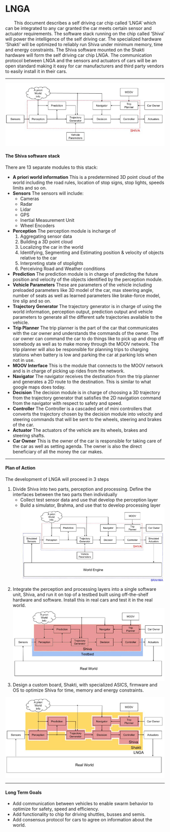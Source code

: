 # LNGA

&nbsp;&nbsp;&nbsp;&nbsp;&nbsp;&nbsp; This document describes a self driving car chip called ‘LNGA’ which can be integrated to any car granted the car meets certain sensor and actuator requirements. The software stack running on the chip called ‘Shiva’ will power the intelligence of the self driving car. The specialized hardware ‘Shakti’ will be optimized to reliably run Shiva under minimum memory, time and energy constraints. The Shiva software mounted on the Shakti hardware will form the self driving car chip LNGA. The communication protocol between LNGA and the sensors and actuators of cars will be an open standard making it easy for car manufacturers and third party vendors to easily install it in their cars.

---------------------------------------------------------------------------
![shiva](assets/Shiva.jpg)

#### The Shiva software stack
There are 13 separate modules to this stack:
- __A priori world information__
This is a predetermined 3D point cloud of the world including the road rules, location of stop signs, stop lights, speeds limits and so on.
- __Sensors__
The sensors will include:
  * Cameras
  * Radar
  * Lidar
  * GPS
  * Inertial Measurement Unit
  * Wheel Encoders
- __Perception__
The perception module is incharge of
  1. Aggregating sensor data
  2. Building a 3D point cloud
  3. Localizing the car in the world
  4. Identifying, Segmenting and Estimating position & velocity of objects relative to the car
  5. Interpreting state of stoplights
  6. Perceiving Road and Weather conditions
- __Prediction__
The prediction module is in charge of predicting the future position and velocity of the objects identified by the perception module.
- __Vehicle Parameters__
These are parameters of the vehicle including preloaded parameters like 3D model of the car, max steering angle, number of seats as well as learned parameters like brake-force model, tire slip and so on.
- __Trajectory Generator__
The trajectory generator is in charge of using the world information, perception output, prediction output and vehicle parameters to generate all the different safe trajectories available to the vehicle.
- __Trip Planner__
The trip planner is the part of the car that communicates with the car owner and understands the commands of the owner. The car owner can command the car to do things like to pick up and drop off somebody as well as to make money through the MOOV network. The trip planner will also be responsible for planning trips to charging stations when battery is low and parking the car at parking lots when not in use.
- __MOOV Interface__
This is the module that connects to the MOOV network and is in charge of picking up rides from the network.
- __Navigator__
The navigator receives the destination from the trip planner and generates a 2D route to the destination. This is similar to what google maps does today.
- __Decision__
The decision module is in charge of choosing a 3D trajectory from the trajectory generator that satisfies the 2D navigation command from the navigator with respect to safety and speed.
- __Controller__
The Controller is a cascaded set of mini controllers that converts the trajectory chosen by the decision module into velocity and steering commands that will be sent to the wheels, steering and brakes of the car.
- __Actuator__
The actuators of the vehicle are its wheels, brakes and steering shafts.
- __Car Owner__
This is the owner of the car is responsible for taking care of the car as well as setting agenda. The owner is also the direct beneficiary of all the money the car makes.  

---------------------------------------------------------------------------
#### Plan of Action
The development of LNGA will proceed in 3 steps
1. Divide Shiva into two parts, perception and processing. Define the interfaces between the two parts then individually
   * Collect test sensor data and use that develop the perception layer
   * Build a simulator, Brahma, and use that to develop processing layer
   ![simulator](assets/Simulator.jpg)
2. Integrate the perception and processing layers into a single software unit, Shiva, and run it on top of a testbed built using off-the-shelf hardware and software. Install this in real cars and test it in the real world.
![Testbed](assets/Testbed.jpg)
3. Design a custom board, Shakti, with specialized ASICS, firmware and OS to optimize Shiva for time, memory and energy constraints.

![LNGA](assets/LNGA.jpg)  

---------------------------------------------------------------------------
#### Long Term Goals
* Add communication between vehicles to enable swarm behavior to optimize for safety, speed and efficiency.
* Add functionality to chip for driving shuttles, busses and semis.
* Add consensus protocol for cars to agree on information about the world.
